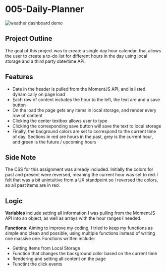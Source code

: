 # 005-Daily-Planner

![weather dashboard demo](assets/images/desktopscheduler.png)

## Project Outline

The goal of this project was to create a single day hour calendar, that allows the user to create a to-do list for different hours in the day using local storage and a third party date/time API.

## Features

- Date in the header is pulled from the MomentJS API, and is listed dynamically on page load
- Each row of content includes the hour to the left, the text are and a save button
- On the load the page gets any items in local storage, and render every row of content
- Clicking the center textbox allows user to type
- Clicking the corresponding save button will save the text to local storage
- Finally, the bacground colors are set to correspond to the current time of day. Sections in red are hours in the past, grey is the current hour, and green is the future / upcoming hours

## Side Note

The CSS for this assignment was already included. Initially the colors for past and present were reversed, meaning the current hour was set to red. I felt that was a bit unintuitive from a UX standpoint so I reversed the colors, so all past items are in red.

## Logic

**Variables** include setting all information I was pulling from the MomentJS API into an object, as well as arrays with the hour ranges I needed.

**Functions:** Aiming to improve my coding, I tried to keep my functions as simple and clean and possible, using multiple functions instead of writing one massive one.  Functions written include:
- Getting Items from Local Storage
- Function that changes the background color based on the current time
- Rendering and setting all content on the page 
- Functint the click events

